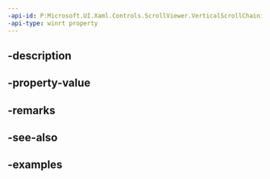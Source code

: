 ```yaml
---
-api-id: P:Microsoft.UI.Xaml.Controls.ScrollViewer.VerticalScrollChainingModeProperty
-api-type: winrt property
---
```


## -description

## -property-value

## -remarks

## -see-also

## -examples

